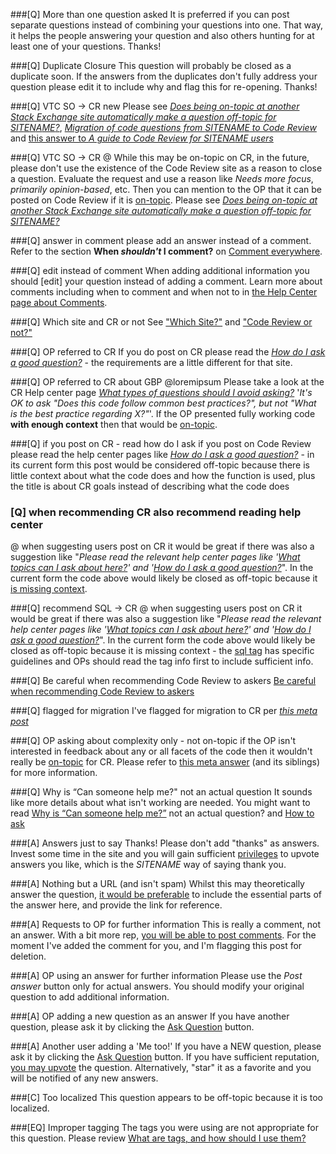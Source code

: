 ###[Q] More than one question asked
It is preferred if you can post separate questions instead of combining your questions into one. That way, it helps the people answering your question and also others hunting for at least one of your questions. Thanks!

###[Q] Duplicate Closure
This question will probably be closed as a duplicate soon. If the answers from the duplicates don't fully address your question please edit it to include why and flag this for re-opening. Thanks!

###[Q] VTC SO -> CR new
Please see [_Does being on-topic at another Stack Exchange site automatically make a question off-topic for $SITENAME$?_](https://meta.stackoverflow.com/q/287400/1575353), [_Migration of code questions from $SITENAME$ to Code Review_](https://meta.stackoverflow.com/q/266749/1575353) and [this answer to _A guide to Code Review for $SITENAME$ users_](https://codereview.meta.stackexchange.com/a/5778/120114)

###[Q] VTC SO -> CR
@ While this may be on-topic on CR, in the future, please don't use the existence of the Code Review site as a reason to close a question. Evaluate the request and use a reason like *Needs more focus*, *primarily opinion-based*, etc. Then you can mention to the OP that it can be posted on Code Review if it is [on-topic](https://codereview.stackexchange.com/help/on-topic). Please see [_Does being on-topic at another Stack Exchange site automatically make a question off-topic for $SITENAME$?_](https://meta.stackoverflow.com/q/287400/1575353)

###[Q] answer in comment
please add an answer instead of a comment. Refer to the section **When _shouldn't_ I comment?** on [Comment everywhere](https://$SITEURL$/help/privileges/comment).

###[Q] edit instead of comment
When adding additional information you should [edit] your question instead of adding a comment. Learn more about comments including when to comment and when not to in [the Help Center page about Comments](//$SITEURL$/help/privileges/comment).

###[Q] Which site and CR or not
See ["Which Site?"](https://meta.stackexchange.com/a/129632/341145) and ["Code Review or not?"](https://codereview.meta.stackexchange.com/a/5778/120114)

###[Q] OP referred to CR
If you do post on CR please read the [_How do I ask a good question?_](https://codereview.stackexchange.com/help/how-to-ask) - the requirements are a little different for that site.

###[Q] OP referred to CR about GBP
@loremipsum Please take a look at the CR Help center page [_What types of questions should I avoid asking?_](https://codereview.stackexchange.com/help/dont-ask) '_It's OK to ask "Does this code follow common best practices?", but not "What is the best practice regarding X?"_'. If the OP presented fully working code **with enough context** then that would be [on-topic](https://codereview.stackexchange.com/help/on-topic).

###[Q] if you post on CR - read how do I ask
if you post on Code Review please read the help center pages like [_How do I ask a good question?_](https://codereview.stackexchange.com/help/how-to-ask) - in its current form this post would be considered off-topic because there is little context about what the code does and how the function is used, plus the title is about CR goals instead of describing what the code does

### [Q] when recommending CR also recommend reading help center
@ when suggesting users post on CR it would be great if there was also a suggestion like "_Please read the relevant help center pages like '[What topics can I ask about here?](https://codereview.stackexchange.com/help/on-topic)' and  '[How do I ask a good question?](https://codereview.stackexchange.com/help/how-to-ask)_". In the current form the code above would likely be closed as off-topic because it [is missing context](https://codereview.meta.stackexchange.com/questions/3649/my-question-was-closed-as-being-off-topic-what-are-my-options/3652#3652).

###[Q] recommend SQL -> CR
@ when suggesting users post on CR it would be great if there was also a suggestion like "_Please read the relevant help center pages like '[What topics can I ask about here?](https://codereview.stackexchange.com/help/on-topic)' and  '[How do I ask a good question?](https://codereview.stackexchange.com/help/how-to-ask)_". In the current form the code above would likely be closed as off-topic because it is missing context - the [sql tag](https://codereview.stackexchange.com/tags/sql/info) has specific guidelines and OPs should read the tag info first to include sufficient info.

###[Q] Be careful when recommending Code Review to askers
[Be careful when recommending Code Review to askers](https://meta.stackoverflow.com/q/253975/1575353)

###[Q] flagged for migration
I've flagged for migration to CR per [_this meta post_](https://meta.stackoverflow.com/q/266749/1575353)

###[Q] OP asking about complexity only - not on-topic
if the OP isn't interested in feedback about any or all facets of the code then it wouldn't really be [on-topic](https://codereview.stackexchange.com/help/on-topic) for CR. Please refer to [this meta answer](https://codereview.meta.stackexchange.com/a/8374/120114) (and its siblings) for more information.

###[Q] Why is “Can someone help me?" not an actual question
It sounds like more details about what isn't working are needed. You might want to read [Why is “Can someone help me?”](https://meta.stackoverflow.com/a/284237/1575353) not an actual question? and [How to ask](http://$SITEURL$/help/how-to-ask)

###[A] Answers just to say Thanks!
Please don't add "thanks" as answers. Invest some time in the site and you will gain sufficient [privileges](//$SITEURL$/privileges) to upvote answers you like, which is the $SITENAME$ way of saying thank you.

###[A] Nothing but a URL (and isn't spam)
Whilst this may theoretically answer the question, [it would be preferable](//meta.stackoverflow.com/q/8259) to include the essential parts of the answer here, and provide the link for reference.

###[A] Requests to OP for further information
This is really a comment, not an answer. With a bit more rep, [you will be able to post comments](//$SITEURL$/privileges/comment). For the moment I've added the comment for you, and I'm flagging this post for deletion.

###[A] OP using an answer for further information
Please use the *Post answer* button only for actual answers. You should modify your original question to add additional information.

###[A] OP adding a new question as an answer
If you have another question, please ask it by clicking the [Ask Question](//$SITEURL$/questions/ask) button.

###[A] Another user adding a 'Me too!'
If you have a NEW question, please ask it by clicking the [Ask Question](//$SITEURL$/questions/ask) button. If you have sufficient reputation, [you may upvote](//$SITEURL$/privileges/vote-up) the question. Alternatively, "star" it as a favorite and you will be notified of any new answers.

###[C] Too localized
This question appears to be off-topic because it is too localized.

###[EQ] Improper tagging
The tags you were using are not appropriate for this question. Please review [What are tags, and how should I use them?](//$SITEURL$/help/tagging)

